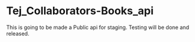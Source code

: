 # Tej_Collaborators-Books_api
This is going to be made a Public api for staging. Testing will be done and released.
